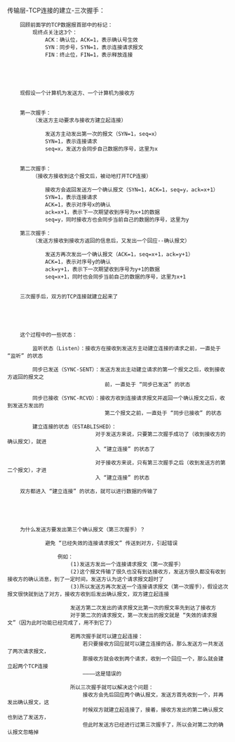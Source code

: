 传输层-TCP连接的建立-三次握手：

		回顾前面学的TCP数据报首部中的标记：
			现终点关注这3个：
				ACK：确认位，ACK=1，表示确认号生效
				SYN：同步号，SYN=1，表示连接请求报文
				FIN：终止位，FIN=1，表示释放连接





		现假设一个计算机为发送方、一个计算机为接收方


		第一次握手：
			（发送方主动要求与接收方建立起连接）

				发送方主动发出第一次的报文（SYN=1，seq=x）
				SYN=1，表示连接请求
				seq=x，发送方会同步自己数据的序号，这里为x


		第二次握手：
			（接收方接收到这个报文后，被动地打开TCP连接）

				接收方会返回发送方一个确认报文（SYN=1，ACK=1，seq=y，ack=x+1）
				SYN=1，表示连接请求
				ACK=1，表示对序号x的确认
				ack=x+1，表示下一次期望收到序号为x+1的数据
				seq=y，同时接收方也会同步当前自己的数据的序号，这里为y

		第三次握手：
			（发送方接收到接收方返回的信息后，又发出一个回应--确认报文）

				发送方再次发出一个确认报文（ACK=1，seq=x+1，ack=y+1）
				ACK=1，表示对序号y的确认
				ack=y+1，表示下一次期望收到序号为y+1的数据
				seq=x+1，同时也会同步当前自己的数据的序号，这里为x+1


		三次握手后，双方的TCP连接就建立起来了





		这个过程中的一些状态：

			监听状态（Listen）：接收方在接收到发送方主动建立连接的请求之前，一直处于 “监听” 的状态

			同步已发送（SYNC-SENT）：发送方发出主动建立请求的第一个报文之后，收到接收方返回的报文之
								   前，一直处于 “同步已发送” 的状态

			同步已接收（SYNC-RCVD）：接收方收到连接请求报文并返回一个确认报文之后，收到发送方发出的
								   第二个报文之前，一直处于 “同步已接收” 的状态

			建立连接的状态（ESTABLISHED）：
								对于发送方来说，只要第二次握手成功了（收到接收方的确认报文），就进
								入 “建立连接” 的状态了

								对于接收方来说，只有第三次握手之后（收到发送方的第二个报文），才进
								入 “建立连接” 的状态

		双方都进入 “建立连接” 的状态，就可以进行数据的传输了





		为什么发送方要发出第三个确认报文（第三次握手）？

				避免 “已经失效的连接请求报文” 传送到对方，引起错误
				
					例如：
						(1)发送方发出一个连接请求报文（第一次握手）
						(2)这个报文传输了很久也没有到达接收方，发送方很久都没有收到接收方的确认消息，到了一定时间，发送方认为这个请求报文超时了
						(3)所以发送方再次发送一个连接请求报文（第一次握手），假设这次报文很快就到达了对方，接收方收到后发出确认报文，双方建立起连接

						发送方第二次发出的请求报文比第一次的报文率先到达了接收方
						对于第二次的请求报文，第一次发出的报文就是 “失效的请求报文”（因为此时功能已经完成了，用不到它了）

						若两次握手就可以建立起连接：
							若只要接收方回应就可以建立连接的话，那么发送方一共发送了两次请求报文，
							那接收方就会收到两个请求，收到一个回应一个，那么就会建立起两个TCP连接
							————这是错误的

						所以三次握手就可以解决这个问题：
							接收方会先后回应两个确认报文，发送方首先收到一个，并再发出确认报文，这
							时候双方就建立起连接了，接着，接收方发出的第二确认报文也到达了发送方，
							但此时发送方已经进行过第三次握手了，所以会对第二次的确认报文忽略掉
							
							